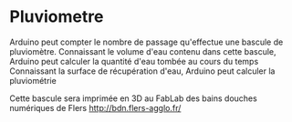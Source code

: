 # Pluviometre

Arduino peut compter le nombre de passage qu'effectue une bascule de pluviomètre.
Connaissant le volume d'eau contenu dans cette bascule, Arduino peut calculer la quantité d'eau tombée au cours du temps
Connaissant la surface de récupération d'eau, Arduino peut calculer la pluviométrie

Cette bascule sera imprimée en 3D au FabLab des bains douches numériques de Flers 
http://bdn.flers-agglo.fr/
